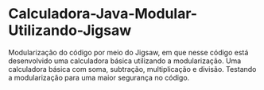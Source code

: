 # Calculadora-Java-Modular-Utilizando-Jigsaw
Modularização do código por meio do Jigsaw, em que nesse código está desenvolvido uma calculadora básica utilizando a modularização.
Uma calculadora básica com soma, subtração, multiplicação e divisão. Testando a modularização para uma maior segurança no código.
